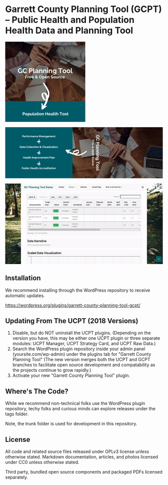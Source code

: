 # Garrett County Planning Tool (GCPT) – Public Health and Population Health Data and Planning Tool

![GCPT](https://raw.githubusercontent.com/garrettcountyhealthdepartment/GCPT/master/assets/icon-256x256.png)

![Population Health Planning Tool](https://raw.githubusercontent.com/garrettcountyhealthdepartment/GCPT/master/assets/banner-772x250.png)

![Demo](https://raw.githubusercontent.com/garrettcountyhealthdepartment/GCPT/master/assets/screenshot-1.gif)


## Installation
We recommend installing through the WordPress repository to receive automatic updates.

https://wordpress.org/plugins/garrett-county-planning-tool-gcpt/

## Updating From The UCPT (2018 Versions)
1. Disable, but do NOT uninstall the UCPT plugins. 
   (Depending on the version you have, this may be either one UCPT plugin or three separate modules: UCPT Manager, UCPT Strategy Card, and UCPT Raw Data.)
2. Search the WordPress plugin repository inside your admin panel (yoursite.com/wp-admin) under the plugins tab for "Garrett County Planning Tool"
   (The new version merges both the UCPT and GCPT branches to facilitate open source development and compatability as the projects continue to grow rapidly.)
3. Activate your new "Garrett County Planning Tool" plugin.

## Where's The Code?
While we recommend non-technical folks use the WordPress plugin repository, techy folks and curious minds can explore releases under the tags folder. 

Note, the trunk folder is used for development in this repository.

## License
All code and related source files released under GPLv3 license unless otherwise stated. Markdown documentation, articles, and photos licensed under CC0 unless otherwise stated.

Third party, bundled open source components and packaged PDFs licensed separately.
